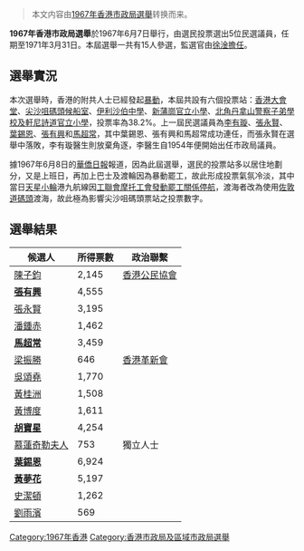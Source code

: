 > 本文内容由[1967年香港市政局選舉](https://zh.wikipedia.org/wiki/1967年香港市政局選舉)转换而来。


**1967年香港市政局選舉**於1967年6月7日舉行，由選民投票選出5位民選議員，任期至1971年3月31日。本屆選舉一共有15人參選，監選官由[徐淦擔任](https://zh.wikipedia.org/wiki/徐淦 "wikilink")。

## 選舉實況

本次選舉時，香港的附共人士已經發起[暴動](https://zh.wikipedia.org/wiki/1967年香港暴動 "wikilink")，本屆共設有六個投票站：[香港大會堂](../Page/香港大會堂.md "wikilink")、[尖沙咀碼頭候船室](https://zh.wikipedia.org/wiki/尖沙咀碼頭 "wikilink")、[伊利沙伯中學](https://zh.wikipedia.org/wiki/伊利沙伯中學 "wikilink")、[新蒲崗官立小學](https://zh.wikipedia.org/wiki/新蒲崗官立小學 "wikilink")、[北角丹拿山警察子弟學校及](https://zh.wikipedia.org/wiki/北角丹拿山警察子弟學校 "wikilink")[軒尼詩道官立小學](https://zh.wikipedia.org/wiki/軒尼詩道官立小學 "wikilink")，投票率為38.2%。上一屆民選議員為[李有璇](https://zh.wikipedia.org/wiki/李有璇 "wikilink")、[張永賢](../Page/張永賢.md "wikilink")、[葉錫恩](https://zh.wikipedia.org/wiki/葉錫恩 "wikilink")、[張有興](../Page/張有興.md "wikilink")和[馬超常](https://zh.wikipedia.org/wiki/馬超常 "wikilink")，其中葉錫恩、張有興和馬超常成功連任，而張永賢在選舉中落敗，李有璇醫生則放棄角逐，李醫生自1954年便開始出任市政局議員。

據1967年6月8日的[華僑日報](../Page/華僑日報.md "wikilink")報道，因為此屆選舉，選民的投票站多以居住地劃分，又是上班日，再加上巴士及渡輪因為暴動罷工，故此形成投票氣氛冷淡，其中當日[天星小輪](../Page/天星小輪.md "wikilink")港九航線因[工聯會摩托工會發動罷工關係停航](https://zh.wikipedia.org/wiki/工聯會 "wikilink")，渡海者改為使用[佐敦道碼頭](../Page/佐敦道碼頭.md "wikilink")渡海，故此極為影響尖沙咀碼頭票站之投票數字。

## 選舉結果

| 候選人                                                       | 所得票數  | 政治聯繫                                   |
| --------------------------------------------------------- | ----- | -------------------------------------- |
| [陳子鈞](https://zh.wikipedia.org/wiki/陳子鈞 "wikilink")       | 2,145 | [香港公民協會](../Page/香港公民協會.md "wikilink") |
| **[張有興](../Page/張有興.md "wikilink")**                      | 4,555 |                                        |
| [張永賢](../Page/張永賢.md "wikilink")                          | 3,195 |                                        |
| [潘鍾赤](https://zh.wikipedia.org/wiki/潘鍾赤 "wikilink")       | 1,462 |                                        |
| **[馬超常](https://zh.wikipedia.org/wiki/馬超常 "wikilink")**   | 3,459 |                                        |
| [梁振勝](https://zh.wikipedia.org/wiki/梁振勝 "wikilink")       | 646   | [香港革新會](../Page/香港革新會.md "wikilink")   |
| [吳頌堯](https://zh.wikipedia.org/wiki/吳頌堯 "wikilink")       | 1,770 |                                        |
| [黃桂洲](https://zh.wikipedia.org/wiki/黃桂洲 "wikilink")       | 1,508 |                                        |
| [黃博度](https://zh.wikipedia.org/wiki/黃博度 "wikilink")       | 1,611 |                                        |
| **[胡寶星](../Page/胡寶星.md "wikilink")**                      | 4,254 |                                        |
| [慕蓮奇勒夫人](https://zh.wikipedia.org/wiki/慕蓮奇勒夫人 "wikilink") | 753   | 獨立人士                                   |
| **[葉錫恩](https://zh.wikipedia.org/wiki/葉錫恩 "wikilink")**   | 6,924 |                                        |
| **[黃夢花](https://zh.wikipedia.org/wiki/黃夢花 "wikilink")**   | 5,197 |                                        |
| [史潔頓](https://zh.wikipedia.org/wiki/史潔頓 "wikilink")       | 1,262 |                                        |
| [劉雨濱](https://zh.wikipedia.org/wiki/劉雨濱 "wikilink")       | 569   |                                        |

[Category:1967年香港](https://zh.wikipedia.org/wiki/Category:1967年香港 "wikilink") [Category:香港市政局及區域市政局選舉](https://zh.wikipedia.org/wiki/Category:香港市政局及區域市政局選舉 "wikilink")